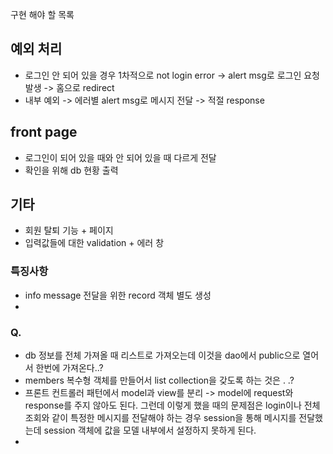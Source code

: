 구현 해야 할 목록

## 예외 처리
- 로그인 안 되어 있을 경우 1차적으로 not login error -> alert msg로 로그인 요청 발생 -> 홈으로 redirect
- 내부 예외 -> 에러별 alert msg로 메시지 전달 -> 적절 response

## front page
- 로그인이 되어 있을 때와 안 되어 있을 때 다르게 전달
- 확인을 위해 db 현황 출력 



## 기타 
- 회원 탈퇴 기능 + 페이지 
- 입력값들에 대한 validation + 에러 창 


### 특징사항 
- info message 전달을 위한 record 객체 별도 생성
- 
### Q. 
- db 정보를 전체 가져올 때 리스트로 가져오는데 이것을 dao에서 public으로 열어서 한번에 가져온다..? 
- members 복수형 객체를 만들어서 list collection을 갖도록 하는 것은 . .? 
- 프론트 컨트롤러 패턴에서 model과 view를 분리 -> model에 request와 response를 주지 않아도 된다. 그런데 이렇게 했을 때의 문제점은 login이나 전체 조회와 같이 특정한 메시지를 전달해야 하는 경우 session을 통해 메시지를 전달했는데 session 객체에 값을 모델 내부에서 설정하지 못하게 된다. 
- 